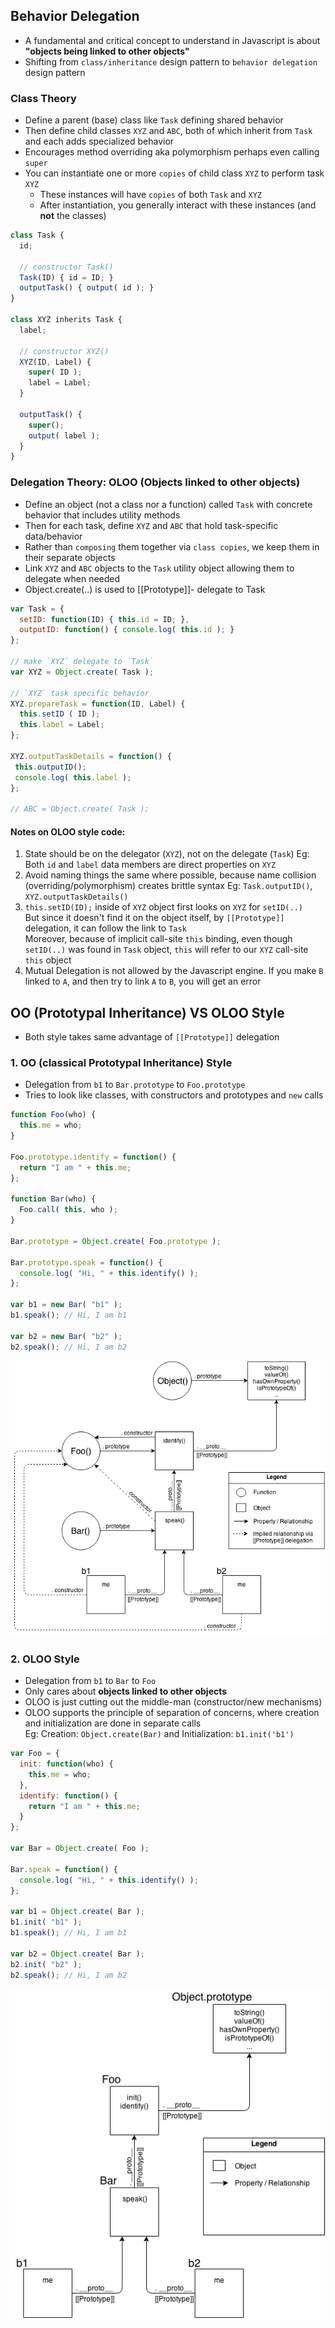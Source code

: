 ## Behavior Delegation
- A fundamental and critical concept to understand in Javascript is about **"objects being linked to other objects"**
- Shifting from `class/inheritance` design pattern to `behavior delegation` design pattern

### Class Theory
- Define a parent (base) class like `Task` defining shared behavior
- Then define child classes `XYZ` and `ABC`, both of which inherit from `Task` and each adds specialized behavior
- Encourages method overriding aka polymorphism perhaps even calling `super`
- You can instantiate one or more `copies` of child class `XYZ` to perform task `XYZ`
  - These instances will have `copies` of both `Task` and `XYZ`
  - After instantiation, you generally interact with these instances (and **not** the classes)

```js
class Task {
  id;

  // constructor Task()
  Task(ID) { id = ID; }
  outputTask() { output( id ); }
}

class XYZ inherits Task {
  label;

  // constructor XYZ()
  XYZ(ID, Label) {
    super( ID );
    label = Label;
  }

  outputTask() {
    super();
    output( label );
  }
}
```

### Delegation Theory: OLOO (Objects linked to other objects)
- Define an object (not a class nor a function) called `Task` with concrete behavior that includes utility methods
- Then for each task, define `XYZ` and `ABC` that hold task-specific data/behavior
- Rather than `composing` them together via `class copies`, we keep them in their separate objects
- Link `XYZ` and `ABC` objects to the `Task` utility object allowing them to delegate when needed
- Object.create(..) is used to [[Prototype]]- delegate to Task

```js
var Task = {
  setID: function(ID) { this.id = ID; },
  outputID: function() { console.log( this.id ); }
};

// make `XYZ` delegate to `Task`
var XYZ = Object.create( Task );

// `XYZ` task specific behavior
XYZ.prepareTask = function(ID, Label) {
  this.setID ( ID );
  this.label = Label;
};

XYZ.outputTaskDetails = function() {
 this.outputID();
 console.log( this.label );
};

// ABC = Object.create( Task );
```

#### Notes on OLOO style code:

1. State should be on the delegator (`XYZ`), not on the delegate (`Task`)
   Eg: Both `id` and `label` data members are direct properties on `XYZ`
2. Avoid naming things the same where possible, because name collision (overriding/polymorphism) creates brittle syntax
   Eg: `Task.outputID()`, `XYZ.outputTaskDetails()`
3. `this.setID(ID);` inside of `XYZ` object first looks on `XYZ` for `setID(..)`  
   But since it doesn't find it on the object itself, by `[[Prototype]]` delegation, it can follow the link to `Task`  
   Moreover, because of implicit call-site `this` binding, even though `setID(..)` was found in `Task` object, `this` will refer to our `XYZ` call-site `this` object
4. Mutual Delegation is not allowed by the Javascript engine. If you make `B` linked to `A`, and then try to link `A` to `B`, you will get an error


## OO (Prototypal Inheritance) VS OLOO Style
- Both style takes same advantage of `[[Prototype]]` delegation


### 1. OO (classical Prototypal Inheritance) Style
  - Delegation from `b1` to `Bar.prototype` to `Foo.prototype`
  - Tries to look like classes, with constructors and prototypes and `new` calls

```js
function Foo(who) {
  this.me = who;
}

Foo.prototype.identify = function() {
  return "I am " + this.me;
};

function Bar(who) {
  Foo.call( this, who );
}

Bar.prototype = Object.create( Foo.prototype );

Bar.prototype.speak = function() {
  console.log( "Hi, " + this.identify() );
};

var b1 = new Bar( "b1" );
b1.speak(); // Hi, I am b1

var b2 = new Bar( "b2" );
b2.speak(); // Hi, I am b2
```

![Prototypal Inheritance](PrototypalInheritance.png "Prototypal Inheritance")


### 2. OLOO Style
  - Delegation from `b1` to `Bar` to `Foo`
  - Only cares about **objects linked to other objects**
  - OLOO is just cutting out the middle-man (constructor/new mechanisms)
  - OLOO supports the principle of separation of concerns, where creation and initialization are done in separate calls  
    Eg: Creation: `Object.create(Bar)` and Initialization: `b1.init('b1')`

```js
var Foo = {
  init: function(who) {
    this.me = who;
  },
  identify: function() {
    return "I am " + this.me;
  }
};

var Bar = Object.create( Foo );

Bar.speak = function() {
  console.log( "Hi, " + this.identify() );
};

var b1 = Object.create( Bar );
b1.init( "b1" );
b1.speak(); // Hi, I am b1

var b2 = Object.create( Bar );
b2.init( "b2" );
b2.speak(); // Hi, I am b2
```

![OLOO Style](oloo.png "OLOO Style")
